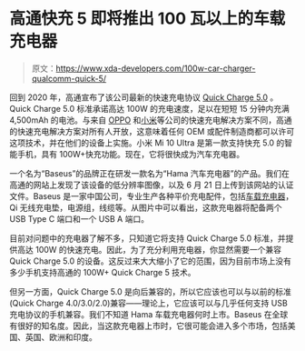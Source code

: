 # 高通快充 5 即将推出 100 瓦以上的车载充电器

> 原文：<https://www.xda-developers.com/100w-car-charger-qualcomm-quick-5/>

回到 2020 年，高通宣布了该公司最新的快速充电协议 [Quick Charge 5.0](https://www.xda-developers.com/qualcomm-quick-charge-5-100w-fast-charging-launch/) 。Quick Charge 5.0 标准承诺高达 100W 的充电速度，足以在短短 15 分钟内充满 4,500mAh 的电池。与来自 [OPPO](https://www.xda-developers.com/oppo-125w-flash-charge-wired-65w-wireless-airvooc-fast-charging-technology/) 和[小米](https://www.xda-developers.com/xiaomi-200w-wired-120w-wireless-charging/)等公司的快速充电解决方案不同，高通的快速充电解决方案对所有人开放，这意味着任何 OEM 或配件制造商都可以许可这项技术，并在他们的设备上实施。小米 Mi 10 Ultra 是第一款支持快充 5.0 的智能手机，具有 100W+快充功能。现在，它将很快成为汽车充电器。

一个名为“Baseus”的品牌正在研发一款名为“Hama 汽车充电器”的产品。我们在高通的网站上发现了该设备的低分辨率图像，以及 6 月 21 日上传到该网站的认证文件。Baseus 是一家中国公司，专业生产各种平价充电配件，包括[车载充电器](https://www.amazon.com/Charger-Baseus-Adapter-Digital-Compatible/dp/B08F2FJGT1/ref=sr_1_3?tag=xda-7cdr3q4-20&ascsubtag=UUxdaUeUpU2602&asc_refurl=https%3A%2F%2Fwww.xda-developers.com%2F100w-car-charger-qualcomm-quick-5%2F&asc_campaign=Short-Term)，Qi 无线充电垫，电源组，线缆等。从图片中可以看出，这款充电器将配备两个 USB Type C 端口和一个 USB A 端口。

目前对问题中的充电器了解不多，只知道它将支持 Quick Charge 5.0 标准，并提供高达 100W 的快速充电。因此，为了充分利用充电器，你显然需要一个兼容 Quick Charge 5.0 的设备。这反过来大大缩小了它的范围，因为目前市场上没有多少手机支持高通的 100W+ Quick Charge 5 技术。

但另一方面，Quick Charge 5.0 是向后兼容的，所以它应该也可以与以前的标准(Quick Charge 4.0/3.0/2.0)兼容——理论上，它应该可以与几乎任何支持 USB 充电协议的手机兼容。我们不知道 Hama 车载充电器何时上市。Baseus 在全球有很好的知名度。因此，当这款充电器上市时，它很可能会进入多个市场，包括美国、英国、欧洲和印度。